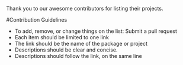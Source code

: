 Thank you to our awesome contributors for listing their projects.

#Contribution Guidelines

* To add, remove, or change things on the list: Submit a pull request
* Each item should be limited to one link
* The link should be the name of the package or project
* Descriptions should be clear and concise.
* Descriptions should follow the link, on the same line
